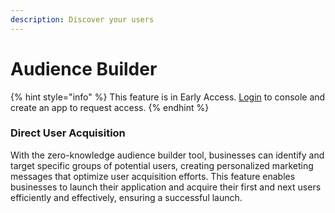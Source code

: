 ```yaml
---
description: Discover your users
---
```


# Audience Builder

{% hint style="info" %}
This feature is in Early Access. [Login](https://console.rollup.id) to console and create an app to request access.
{% endhint %}

### Direct User Acquisition

With the zero-knowledge audience builder tool, businesses can identify and target specific groups of potential users, creating personalized marketing messages that optimize user acquisition efforts. This feature enables businesses to launch their application and acquire their first and next users efficiently and effectively, ensuring a successful launch.
